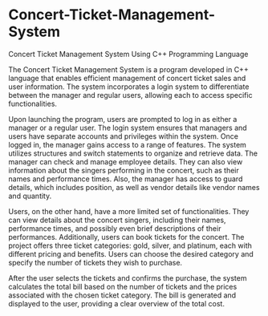 # Concert-Ticket-Management-System
Concert Ticket Management System Using C++ Programming Language

The Concert Ticket Management System is a program developed in C++ language that enables efficient management of concert ticket sales and user information. The system incorporates a login system to differentiate between the manager and regular users, allowing each to access specific functionalities.

Upon launching the program, users are prompted to log in as either a manager or a regular user. The login system ensures that managers and users have separate accounts and privileges within the system. Once logged in, the manager gains access to a range of features. The system utilizes structures and switch statements to organize and retrieve data. The manager can check and manage employee details. They can also view information about the singers performing in the concert, such as their names and performance times. Also, the manager has access to guard details, which includes position, as well as vendor details like vendor names and quantity.

Users, on the other hand, have a more limited set of functionalities. They can view details about the concert singers, including their names, performance times, and possibly even brief descriptions of their performances. Additionally, users can book tickets for the concert. The project offers three ticket categories: gold, silver, and platinum, each with different pricing and benefits. Users can choose the desired category and specify the number of tickets they wish to purchase.

After the user selects the tickets and confirms the purchase, the system calculates the total bill based on the number of tickets and the prices associated with the chosen ticket category. The bill is generated and displayed to the user, providing a clear overview of the total cost.
